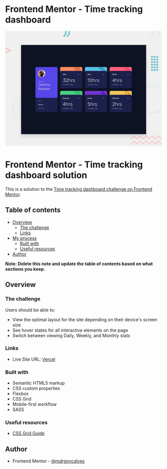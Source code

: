 # Frontend Mentor - Time tracking dashboard

![Design preview for the Time tracking dashboard coding challenge](./design/desktop-preview.jpg)

# Frontend Mentor - Time tracking dashboard solution

This is a solution to the [Time tracking dashboard challenge on Frontend Mentor](https://www.frontendmentor.io/challenges/time-tracking-dashboard-UIQ7167Jw).

## Table of contents

- [Overview](#overview)
  - [The challenge](#the-challenge)
  - [Links](#links)
- [My process](#my-process)
  - [Built with](#built-with)
  - [Useful resources](#useful-resources)
- [Author](#author)

**Note: Delete this note and update the table of contents based on what sections you keep.**

## Overview

### The challenge

Users should be able to:

- View the optimal layout for the site depending on their device's screen size
- See hover states for all interactive elements on the page
- Switch between viewing Daily, Weekly, and Monthly stats

### Links

- Live Site URL: [Vercel](time-tracking-mdrgoncalves.vercel.app/)

### Built with

- Semantic HTML5 markup
- CSS custom properties
- Flexbox
- CSS Grid
- Mobile-first workflow
- SASS

### Useful resources

- [CSS Grid Guide](https://css-tricks.com/snippets/css/complete-guide-grid/) 

## Author

- Frontend Mentor - [@mdrgoncalves](https://www.frontendmentor.io/profile/mdrgoncalves)

